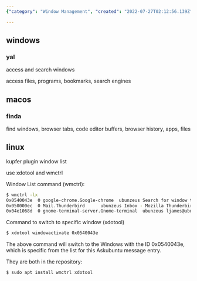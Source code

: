 ```yaml
---
{"category": "Window Management", "created": "2022-07-27T02:12:56.139Z", "date": "2022-07-27 02:12:56", "description": "This article provides detailed instructions on how to search and switch between windows using tools like xdotool and wmctrl for various operating systems such as Windows, macOS, and Linux. It covers the installation process via the apt package manager, making it easy for users to follow along and enhance their window management experience.", "modified": "2022-08-18T16:23:18.653Z", "tags": ["multi window manager", "productivity", "search window by name", "window manager"], "title": "Search and switch to window by title"}

---
```


## windows

### yal

access and search windows

access files, programs, bookmarks, search engines

## macos

### finda

find windows, browser tabs, code editor buffers, browser history, apps, files

## linux

kupfer plugin window list

use xdotool and wmctrl

Window List command (wmctrl):

```bash
$ wmctrl -lx
0x0540043e  0 google-chrome.Google-chrome  ubunzeus Search for window title? - Ask Ubuntu - Google Chrome
0x050000ec  0 Mail.Thunderbird      ubunzeus Inbox - Mozilla Thunderbird
0x04e1068d  0 gnome-terminal-server.Gnome-terminal  ubunzeus ljames@ubunzeus: ~

```

Command to switch to specific window (xdotool)

```bash
$ xdotool windowactivate 0x0540043e

```

The above command will switch to the Windows with the ID 0x0540043e, which is specific from the list for this Askubuntu message entry.

They are both in the repository:

```bash
$ sudo apt install wmctrl xdotool

```
